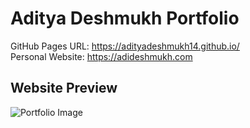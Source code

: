 # Aditya Deshmukh Portfolio
GitHub Pages URL: https://adityadeshmukh14.github.io/ 
<br>
Personal Website: https://adideshmukh.com

## Website Preview
![Portfolio Image](/main/img/Home-Page.gif)

